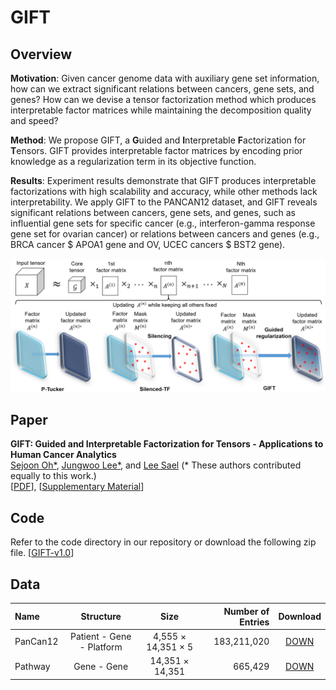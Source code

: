 # GIFT

Overview
---------------

**Motivation**: Given cancer genome data with auxiliary gene set information, how can we extract significant
relations between cancers, gene sets, and genes? How can we devise a tensor factorization method which
produces interpretable factor matrices while maintaining the decomposition quality and speed?

**Method**: We propose GIFT, a **G**uided and **I**nterpretable **F**actorization for **T**ensors. GIFT provides interpretable
factor matrices by encoding prior knowledge as a regularization term in its objective function.

**Results**: Experiment results demonstrate that GIFT produces interpretable factorizations with high scalability
and accuracy, while other methods lack interpretability. We apply GIFT to the PANCAN12 dataset,
and GIFT reveals significant relations between cancers, gene sets, and genes, such as influential gene
sets for specific cancer (e.g., interferon-gamma response gene set for ovarian cancer) or relations between
cancers and genes (e.g., BRCA cancer $ APOA1 gene and OV, UCEC cancers $ BST2 gene).

![overview_img](/img/overall.png)


Paper
---------------

**GIFT: Guided and Interpretable Factorization for Tensors - Applications to Human Cancer Analytics**  
[Sejoon Oh*](https://www.sejoonoh.com/), [Jungwoo Lee*](https://datalab.snu.ac.kr/~ljw9111/), and [Lee Sael](http://www3.cs.stonybrook.edu/~sael/) (* These authors contributed equally to this work.)   
[[PDF](/paper/GIFT.pdf)], [[Supplementary Material](/paper/supple.pdf)]

Code
---------------
Refer to the code directory in our repository or download the following zip file.
[[GIFT-v1.0](/code/GIFT1.0.zip)]


Data
---------------
| Name | Structure | Size | Number of Entries | Download |
| :------------ | :-----------: | :-------------: |------------: |:------------------: |
| PanCan12     | Patient - Gene - Platform | 4,555 &times; 14,351 &times; 5 | 183,211,020 | [DOWN](https://datalab.snu.ac.kr/data/SNeCT/pancan12_tensor.tar.gz) |
| Pathway    | Gene - Gene | 14,351 &times; 14,351 | 665,429 | [DOWN](https://datalab.snu.ac.kr/data/SNeCT/pathway_network.tar.gz) |
